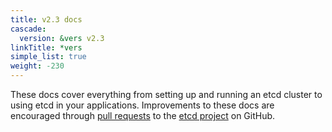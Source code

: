 ```yaml
---
title: v2.3 docs
cascade:
  version: &vers v2.3
linkTitle: *vers
simple_list: true
weight: -230
---
```


These docs cover everything from setting up and running an etcd cluster to using etcd in your applications. Improvements to these docs are encouraged through [pull requests](https://help.github.com/en/articles/about-pull-requests) to the [etcd project](https://github.com/etcd-io/etcd) on GitHub.
